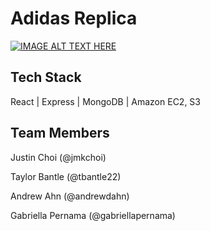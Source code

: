 # Adidas Replica
[![IMAGE ALT TEXT HERE](https://media.giphy.com/media/WS0Xz1NaQAZh0RgLdm/giphy.gif)](https://youtu.be/c2x3YMc3iiw)

## Tech Stack
React | Express | MongoDB | Amazon EC2, S3

## Team Members
Justin Choi (@jmkchoi)

Taylor Bantle (@tbantle22)

Andrew Ahn (@andrewdahn)

Gabriella Pernama (@gabriellapernama)
